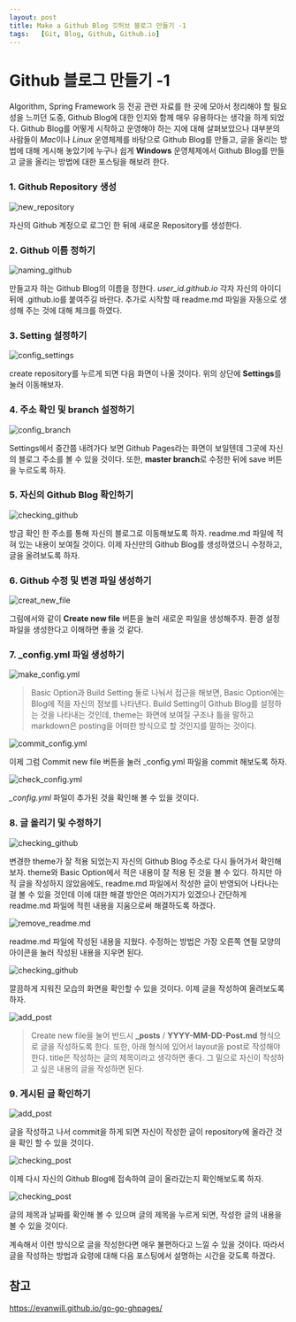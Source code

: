```yaml
---
layout: post
title: Make a Github Blog 깃허브 블로그 만들기 -1
tags:   [Git, Blog, Github, Github.io]
---
```


# Github 블로그 만들기 -1

Algorithm, Spring Framework 등 전공 관련 자료를 한 곳에 모아서 정리해야 할 필요성을 느끼던 도중, Github Blog에 대한 인지와 함께 매우 유용하다는 생각을 하게 되었다. Github Blog를 어떻게 시작하고 운영해야 하는 지에 대해 살펴보았으나 대부분의 사람들이 *Mac*이나 *Linux* 운영체제를 바탕으로 Github Blog를 만들고, 글을 올리는 방법에 대해 게시해 놓았기에 누구나 쉽게 **Windows** 운영체제에서 Github Blog를 만들고 글을 올리는 방법에 대한 포스팅을 해보려 한다.

### 1. Github Repository 생성

![new_repository](/images/Make_Github_Blog/Make_Github_Blog_1.png)
<br/>

자신의 Github 계정으로 로그인 한 뒤에 새로운 Repository를 생성한다.

### 2. Github 이름 정하기

![naming_github](/images/Make_Github_Blog/Make_Github_Blog_2.png)
<br/>

만들고자 하는 Github Blog의 이름을 정한다. *user_id.github.io* 각자 자신의 아이디 뒤에 .github.io를 붙여주길 바란다.
추가로 시작할 때 readme.md 파일을 자동으로 생성해 주는 것에 대해 체크를 하였다.

### 3. Setting 설정하기

![config_settings](/images/Make_Github_Blog/Make_Github_Blog_3.png)
<br/>

create repository를 누르게 되면 다음 화면이 나올 것이다. 위의 상단에 **Settings**를 눌러 이동해보자.

### 4. 주소 확인 및 branch 설정하기

![config_branch](/images/Make_Github_Blog/Make_Github_Blog_4.png)
<br/>

Settings에서 중간쯤 내려가다 보면 Github Pages라는 화면이 보일텐데 그곳에 자신의 블로그 주소를 볼 수 있을 것이다.
또한, **master branch**로 수정한 뒤에 save 버튼을 누르도록 하자.

### 5. 자신의 Github Blog 확인하기

![checking_github](/images/Make_Github_Blog/Make_Github_Blog_5.png)
<br/>

방금 확인 한 주소를 통해 자신의 블로그로 이동해보도록 하자. readme.md 파일에 적혀 있는 내용이 보여질 것이다.
이제 자신만의 Github Blog를 생성하였으니 수정하고, 글을 올려보도록 하자.

### 6. Github 수정 및 변경 파일 생성하기

![creat_new_file](/images/Make_Github_Blog/Make_Github_Blog_6.png)
<br/>

그림에서와 같이 **Create new file** 버튼을 눌러 새로운 파일을 생성해주자. 환경 설정 파일을 생성한다고 이해하면 좋을 것 같다.

### 7. _config.yml 파일 생성하기

![make_config.yml](/images/Make_Github_Blog/Make_Github_Blog_7.png)
<br/>

> Basic Option과 Build Setting 둘로 나눠서 접근을 해보면, Basic Option에는 Blog에 적을 자신의 정보를 나타낸다.
> Build Setting이 Github Blog를 설정하는 것을 나타내는 것인데, theme는 화면에 보여질 구조나 틀을 말하고 markdown은 posting을 어떠한 방식으로 할 것인지를 말하는 것이다.

![commit_config.yml](/images/Make_Github_Blog/Make_Github_Blog_8.png)
<br/>

이제 그럼 Commit new file 버튼을 눌러 _config.yml 파일을 commit 해보도록 하자.

![check_config.yml](/images/Make_Github_Blog/Make_Github_Blog_9.png)
<br/>

*_config.yml* 파일이 추가된 것을 확인해 볼 수 있을 것이다.

### 8. 글 올리기 및 수정하기

![checking_github](/images/Make_Github_Blog/Make_Github_Blog_10.png)
<br/>

변경한 theme가 잘 적용 되었는지 자신의 Github Blog 주소로 다시 들어가서 확인해보자. theme와 Basic Option에서 적은 내용이 잘 적용 된 것을 볼 수 있다. 하지만 아직 글을 작성하지 않았음에도, readme.md 파일에서 작성한 글이 반영되어 나타나는 걸 볼 수 있을 것인데 이에 대한 해결 방안은 여러가지가 있겠으나 간단하게 readme.md 파일에 적힌 내용을 지움으로써 해결하도록 하겠다.

![remove_readme.md](/images/Make_Github_Blog/Make_Github_Blog_11.png)
<br/>

readme.md 파일에 작성된 내용을 지웠다. 수정하는 방법은 가장 오른쪽 연필 모양의 아이콘을 눌러 작성된 내용을 지우면 된다.

![checking_github](/images/Make_Github_Blog/Make_Github_Blog_12.png)
<br/>

깔끔하게 지워진 모습의 화면을 확인할 수 있을 것이다. 이제 글을 작성하여 올려보도록 하자.

![add_post](/images/Make_Github_Blog/Make_Github_Blog_13.png)
<br/>

> Create new file을 눌어 반드시 **_posts** / **YYYY-MM-DD-Post.md** 형식으로 글을 작성하도록 한다.
> 또한, 아래 형식에 있어서 layout을 post로 작성해야 한다. title은 작성하는 글의 제목이라고 생각하면 좋다. 그 밑으로 자신이 작성하고 싶은 내용의 글을 작성하면 된다.

### 9. 게시된 글 확인하기

![add_post](/images/Make_Github_Blog/Make_Github_Blog_14.png)
<br/>

글을 작성하고 나서 commit을 하게 되면 자신이 작성한 글이 repository에 올라간 것을 확인 할 수 있을 것이다.

![checking_post](/images/Make_Github_Blog/Make_Github_Blog_15.png)
<br/>

이제 다시 자신의 Github Blog에 접속하여 글이 올라갔는지 확인해보도록 하자.

![checking_post](/images/Make_Github_Blog/Make_Github_Blog_16.png)
<br/>

글의 제목과 날짜를 확인해 볼 수 있으며 글의 제목을 누르게 되면, 작성한 글의 내용을 볼 수 있을 것이다.

계속해서 이런 방식으로 글을 작성한다면 매우 불편하다고 느낄 수 있을 것이다. 따라서 글을 작성하는 방법과 요령에 대해 다음 포스팅에서 설명하는 시간을 갖도록 하겠다.

## 참고 
<https://evanwill.github.io/go-go-ghpages/>